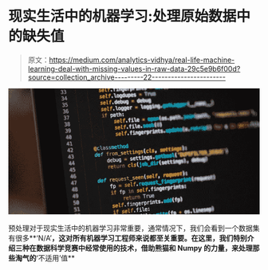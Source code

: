 # 现实生活中的机器学习:处理原始数据中的缺失值

> 原文：<https://medium.com/analytics-vidhya/real-life-machine-learning-deal-with-missing-values-in-raw-data-29c5e9b6f00d?source=collection_archive---------22----------------------->

![](img/b2d9038a42cb0a86a523da0b86c1513f.png)

预处理对于现实生活中的机器学习非常重要，通常情况下，我们会看到一个数据集有很多**‘N/A’**，这对所有机器学习工程师来说都至关重要。在这里，我们特别介绍三种在数据科学竞赛中经常使用的技术，借助熊猫和 Numpy 的力量，来处理那些淘气的**‘不适用’值**